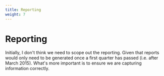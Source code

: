 ```yaml
---
title: Reporting
weight: 7
---
```


Reporting
============

Initially, I don't think we need to scope out the reporting. Given that reports would only need to be generated once a first quarter has passed (i.e. after March 2015). What's more important is to ensure we are capturing information correctly.
